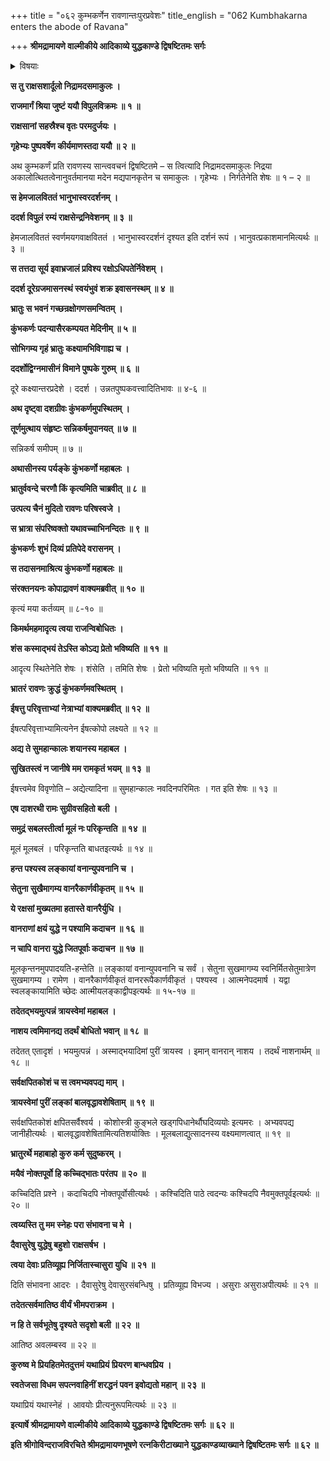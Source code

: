 +++
title = "०६२ कुम्भकर्णेन रावणान्तःपुरप्रवेशः"
title_english = "062 Kumbhakarna enters the abode of Ravana"

+++
**श्रीमद्रामायणे वाल्मीकीये आदिकाव्ये युद्धकाण्डे द्विषष्टितमः सर्गः**


<details><summary>विषयाः</summary>

कुंभकर्णेन रावणगृहमेत्यतच्चरणप्रणामपूर्वकं सपरिष्वङ्गतद्दत्तवरासने समुपवेशनम् ॥ १ ॥ रावणेनतंप्रति प्रकृतनिस्त्रिलवृत्तान्तनिवेदनपूर्वकं रामादिविजयेननिजरक्षणप्रार्थना ॥ २ ॥

</details>




**स तु राक्षसशार्दूलो निद्रामदसमाकुलः ।**

**राजमार्गं श्रिया जुष्टं ययौ विपुलविक्रमः ॥ १ ॥**

**राक्षसानां सहस्रैश्च वृतः परमदुर्जयः ।**

**गृहेभ्यः पुष्पवर्षेण कीर्यमाणस्तदा ययौ ॥ २ ॥**

अथ कुम्भकर्णं प्रति रावणस्य सान्त्ववचनं द्विषष्टितमे – स त्वित्यादि निद्रामदसमाकुलः निद्रया अकालोत्थितत्वेनानुवर्तमानया मदेन मद्यपानकृतेन च समाकुलः । गृहेभ्यः । निर्गतेनेति शेषः ॥ १ – २ ॥



**स हेमजालविततं भानुभास्वरदर्शनम् ।**

**ददर्श विपुलं रम्यं राक्षसेन्द्रनिवेशनम् ॥ ३ ॥**

हेमजालविततं स्वर्णमयगवाक्षविततं । भानुभास्वरदर्शनं दृश्यत इति दर्शनं रूपं । भानुवत्प्रकाशमानमित्यर्थः ॥ ३ ॥



**स तत्तदा सूर्य इवाभ्रजालं प्रविश्य रक्षोऽधिपतेर्निवेशम् ।**

**ददर्श दूरेग्रजमासनस्थं स्वयंभुवं शक्र इवासनस्थम् ॥ ४ ॥**

**भ्रातुः स भवनं गच्छन्रक्षोगणसमन्वितम् ।**

**कुंभकर्णः पदन्यासैरकम्पयत मेदिनीम् ॥ ५ ॥**

**सोभिगम्य गृहं भ्रातुः कक्ष्यामभिविगाह्य च ।**

**ददर्शोद्विग्नमासीनं विमाने पुष्पके गुरुम् ॥ ६ ॥**

दूरे कक्ष्यान्तरप्रदेशे । ददर्श । उन्नतपुष्पकवत्त्वादितिभावः ॥ ४-६ ॥



**अथ दृष्ट्वा दशग्रीवः कुंभकर्णमुपस्थितम् ।**

**तूर्णमुत्थाय संहृष्टः सन्निकर्षमुपानयत् ॥ ७ ॥**

सन्निकर्ष समीपम् ॥ ७ ॥



**अथासीनस्य पर्यङ्के कुंभकर्णो महाबलः ।**

**भ्रातुर्ववन्दे चरणौ किं कृत्यमिति चाब्रवीत् ॥ ८ ॥**

**उत्पत्य चैनं मुदितो रावणः परिषस्वजे ।**

**स भ्रात्रा संपरिष्वक्तो यथावच्चाभिनन्दितः ॥ ९ ॥**

**कुंभकर्णः शुभं दिव्यं प्रतिपेदे वरासनम् ।**

**स तदासनमाश्रित्य कुंभकर्णो महाबलः ॥**

**संरक्तनयनः कोपाद्रावणं वाक्यमब्रवीत् ॥ १० ॥**

कृत्यं मया कर्तव्यम् ॥ ८-१० ॥



**किमर्थमहमादृत्य त्वया राजन्विबोधितः ।**

**शंस कस्माद्भयं तेऽस्ति कोऽद्य प्रेतो भविष्यति ॥ ११ ॥**

आदृत्य स्थितेनेति शेषः । शंसेति । तमिति शेषः । प्रेतो भविष्यति मृतो भविष्यति ॥ ११ ॥



**भ्रातरं रावणः क्रुद्धं कुंभकर्णमवस्थितम् ।**

**ईषत्तु परिवृत्ताभ्यां नेत्राभ्यां वाक्यमब्रवीत् ॥ १२ ॥**

ईषत्परिवृत्ताभ्यामित्यनेन ईषत्कोपो लक्ष्यते ॥ १२ ॥



**अद्य ते सुमहान्कालः शयानस्य महाबल ।**

**सुखितस्त्वं न जानीषे मम रामकृतं भयम् ॥ १३ ॥**

ईषत्त्वमेव विवृणोति – अद्येत्यादिना ॥ सुमहान्कालः नवदिनपरिमितः । गत इति शेषः ॥ १३ ॥



**एष दाशरथी रामः सुग्रीवसहितो बली ।**

**समुद्रं सबलस्तीर्त्वा मूलं नः परिकृन्तति ॥ १४ ॥**

मूलं मूलबलं । परिकृन्तति बाधतइत्यर्थः ॥ १४ ॥



**हन्त पश्यस्व लङ्कायां वनान्युपवनानि च ।**

**सेतुना सुखैमागम्य वानरैकार्णवीकृतम् ॥ १५ ॥**

**ये रक्षसां मुख्यतमा हतास्ते वानरैर्युधि ।**

**वानराणां क्षयं युद्धे न पश्यामि कदाचन ॥ १६ ॥**

**न चापि वानरा युद्धे जितपूर्वाः कदाचन ॥ १७ ॥**

मूलकृन्तनमुपपादयति-हन्तेति ॥ लङ्कायां वनान्युपवनानि च सर्वं । सेतुना सुखमागम्य स्वनिर्मितसेतुमात्रेण सुखमागम्य । रामेण । वानरैकार्णवीकृतं वानररूपैकार्णवीकृतं । पश्यस्व । आत्मनेपदमार्ष । यद्वा स्वलङ्कायामिति च्छेदः आत्मीयलङ्काद्वीपइत्यर्थः ॥ १५-१७ ॥



**तदेतद्भयमुत्पन्नं त्रायस्वेमां महाबल ।**

**नाशय त्वमिमानद्य तदर्थं बोधितो भवान् ॥ १८ ॥**

तदेतत् एतादृशं । भयमुत्पन्नं । अस्माद्भयादिमां पुरीं त्रायस्व । इमान् वानरान् नाशय । तदर्थं नाशनार्थम् ॥ १८ ॥



**सर्वक्षपितकोशं च स त्वमभ्यवपद्य माम् ।**

**त्रायस्वेमां पुरीं लङ्कां बालवृद्धावशेषिताम् ॥ १९ ॥**

सर्वक्षपितकोशं क्षपितसर्वैश्वर्य । कोशोस्त्री कुङ्भले खड्गपिधानेर्थौघदिव्ययोः इत्यमरः । अभ्यवपद्य जानीहीत्यर्थः । बालवृद्धावशेषितामित्यतिशयोक्तिः । मूलबलाद्युत्सादनस्य वक्ष्यमाणत्वात् ॥ १९ ॥



**भ्रातुरर्थे महाबाहो कुरु कर्म सुदुष्करम् ।**

**मयैवं नोक्तपूर्वो हि कच्चिद्भातः परंतप ॥ २० ॥**

कच्चिदिति प्रश्ने । कदाचिदपि नोक्तपूर्वोसीत्यर्थः । कश्चिदिति पाठे त्वदन्यः कश्चिदपि नैवमुक्तपूर्वइत्यर्थः ॥ २० ॥



**त्वय्यस्ति तु मम स्नेहः परा संभावना च मे ।**

**दैवासुरेषु युद्धेषु बहुशो राक्षसर्षभ ।**

**त्वया देवाः प्रतिव्यूह्य निर्जितास्चासुरा युधि ॥ २१ ॥**

दिति संभावना आदरः । दैवासुरेषु देवासुरसंबन्धिषु । प्रतिव्यूह्य विभज्य । असुराः असुराअपीत्यर्थः ॥ २१ ॥



**तदेतत्सर्वमातिष्ठ वीर्यं भीमपराक्रम ।**

**न हि ते सर्वभूतेषु दृश्यते सदृशो बली ॥ २२ ॥**

आतिष्ठ अवलम्बस्व ॥ २२ ॥



**कुरुष्व मे प्रियहितमेतदुत्तमं यथाप्रियं प्रियरण बान्धवप्रिय ।**

**स्वतेजसा विधम सपत्नवाहिनीं शरद्धनं पवन इवोद्यतो महान् ॥ २३ ॥**

यथाप्रियं यथास्नेहं । आवयोः प्रीत्यनुरूपमित्यर्थः ॥ २३ ॥



**इत्यार्षे श्रीमद्रामायणे वाल्मीकीये आदिकाव्ये युद्धकाण्डे द्विषष्टितमः सर्गः ॥ ६२ ॥**

**इति श्रीगोविन्दराजविरचिते श्रीमद्रामायणभूषणे रत्नकिरीटाख्याने युद्धकाण्डव्याख्याने द्विषष्टितमः सर्गः ॥ ६२ ॥**
